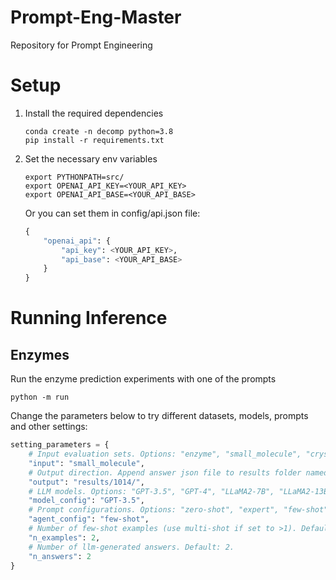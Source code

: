 # Prompt-Eng-Master
Repository for Prompt Engineering


# Setup

1. Install the required dependencies
    ```shell
    conda create -n decomp python=3.8
    pip install -r requirements.txt
    ```
2. Set the necessary env variables
    ```shell
    export PYTHONPATH=src/
    export OPENAI_API_KEY=<YOUR_API_KEY>
    export OPENAI_API_BASE=<YOUR_API_BASE>
    ```
    Or you can set them in config/api.json file:
    ```python
    {
        "openai_api": {
            "api_key": <YOUR_API_KEY>,
            "api_base": <YOUR_API_BASE>
        }
    }
    ```


# Running Inference

## Enzymes
Run the enzyme prediction experiments with one of the prompts
```shell
python -m run
```

Change the parameters below to try different datasets, models, prompts and other settings:
```python
setting_parameters = {
    # Input evaluation sets. Options: "enzyme", "small_molecule", "crystal_material" and "All".
    "input": "small_molecule",
    # Output direction. Append answer json file to results folder named after testing date.
    "output": "results/1014/",
    # LLM models. Options: "GPT-3.5", "GPT-4", "LLaMA2-7B", "LLaMA2-13B", "LLaMA2-70B".
    "model_config": "GPT-3.5",
    # Prompt configurations. Options: "zero-shot", "expert", "few-shot", "zero-shot-CoT", "few-shot-CoT", "few-shot-CoT-critique", "decomposed".
    "agent_config": "few-shot",
    # Number of few-shot examples (use multi-shot if set to >1). Default: 2.
    "n_examples": 2,
    # Number of llm-generated answers. Default: 2.
    "n_answers": 2
}
```